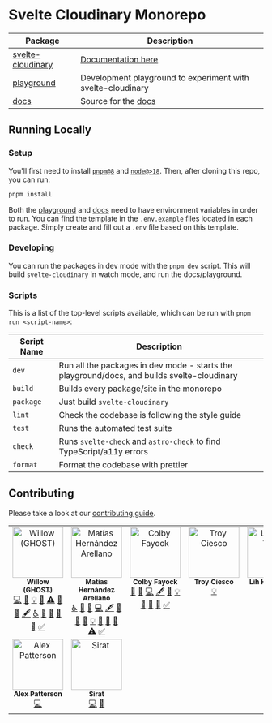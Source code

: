 # Svelte Cloudinary Monorepo

| Package                                         | Description                                                 |
| ----------------------------------------------- | ----------------------------------------------------------- |
| [svelte-cloudinary](packages/svelte-cloudinary) | [Documentation here](https://svelte.cloudinary.dev)         |
| [playground](packages/playground)               | Development playground to experiment with svelte-cloudinary |
| [docs](packages/docs)                           | Source for the [docs](https://svelte.cloudinary.dev)        |

## Running Locally

### Setup

You'll first need to install [`pnpm@8`](https://pnpm.io/) and [`node@>18`](https://nodejs.org). Then, after cloning this repo, you can run:

```bash
pnpm install
```

Both the [playground](packages/playground) and [docs](packages/docs) need to have environment variables in order to run. You can find the template in the `.env.example` files located in each package. Simply create and fill out a `.env` file based on this template.

### Developing

You can run the packages in dev mode with the `pnpm dev` script. This will build `svelte-cloudinary` in watch mode, and run the docs/playground.

### Scripts

This is a list of the top-level scripts available, which can be run with `pnpm run <script-name>`:

| Script Name | Description |
| --- | --- |
| `dev` | Run all the packages in dev mode - starts the playground/docs, and builds svelte-cloudinary |
| `build` | Builds every package/site in the monorepo |
| `package` | Just build `svelte-cloudinary` | 
| `lint` | Check the codebase is following the style guide |
| `test` | Runs the automated test suite |
| `check` | Runs `svelte-check` and `astro-check` to find TypeScript/a11y errors |
| `format` | Format the codebase with prettier |

## Contributing

Please take a look at our [contributing guide](./CONTRIBUTING.md).

<!-- ALL-CONTRIBUTORS-LIST:START - Do not remove or modify this section -->
<!-- prettier-ignore-start -->
<!-- markdownlint-disable -->
<table>
  <tbody>
    <tr>
      <td align="center" valign="top" width="14.28%"><a href="https://github.com/ghostdevv"><img src="https://avatars.githubusercontent.com/u/47755378?v=4?s=100" width="100px;" alt="Willow (GHOST)"/><br /><sub><b>Willow (GHOST)</b></sub></a><br /><a href="https://github.com/cloudinary-community/svelte-cloudinary/commits?author=ghostdevv" title="Code">💻</a> <a href="https://github.com/cloudinary-community/svelte-cloudinary/commits?author=ghostdevv" title="Documentation">📖</a> <a href="#example-ghostdevv" title="Examples">💡</a> <a href="#data-ghostdevv" title="Data">🔣</a> <a href="https://github.com/cloudinary-community/svelte-cloudinary/commits?author=ghostdevv" title="Tests">⚠️</a> <a href="https://github.com/cloudinary-community/svelte-cloudinary/issues?q=author%3Aghostdevv" title="Bug reports">🐛</a> <a href="#blog-ghostdevv" title="Blogposts">📝</a> <a href="#content-ghostdevv" title="Content">🖋</a> <a href="#a11y-ghostdevv" title="Accessibility">️️️️♿️</a> <a href="#design-ghostdevv" title="Design">🎨</a> <a href="#ideas-ghostdevv" title="Ideas, Planning, & Feedback">🤔</a> <a href="#maintenance-ghostdevv" title="Maintenance">🚧</a> <a href="https://github.com/cloudinary-community/svelte-cloudinary/pulls?q=is%3Apr+reviewed-by%3Aghostdevv" title="Reviewed Pull Requests">👀</a> <a href="#tutorial-ghostdevv" title="Tutorials">✅</a></td>
      <td align="center" valign="top" width="14.28%"><a href="https://matiashernandez.dev/"><img src="https://avatars.githubusercontent.com/u/282006?v=4?s=100" width="100px;" alt="Matías Hernández Arellano"/><br /><sub><b>Matías Hernández Arellano</b></sub></a><br /><a href="#a11y-matiasfha" title="Accessibility">️️️️♿️</a> <a href="https://github.com/cloudinary-community/svelte-cloudinary/issues?q=author%3Amatiasfha" title="Bug reports">🐛</a> <a href="#blog-matiasfha" title="Blogposts">📝</a> <a href="https://github.com/cloudinary-community/svelte-cloudinary/commits?author=matiasfha" title="Code">💻</a> <a href="#content-matiasfha" title="Content">🖋</a> <a href="#data-matiasfha" title="Data">🔣</a> <a href="https://github.com/cloudinary-community/svelte-cloudinary/commits?author=matiasfha" title="Documentation">📖</a> <a href="#design-matiasfha" title="Design">🎨</a> <a href="#example-matiasfha" title="Examples">💡</a> <a href="#ideas-matiasfha" title="Ideas, Planning, & Feedback">🤔</a> <a href="#maintenance-matiasfha" title="Maintenance">🚧</a> <a href="https://github.com/cloudinary-community/svelte-cloudinary/pulls?q=is%3Apr+reviewed-by%3Amatiasfha" title="Reviewed Pull Requests">👀</a> <a href="https://github.com/cloudinary-community/svelte-cloudinary/commits?author=matiasfha" title="Tests">⚠️</a> <a href="#tutorial-matiasfha" title="Tutorials">✅</a></td>
      <td align="center" valign="top" width="14.28%"><a href="https://colbyfayock.com/newsletter"><img src="https://avatars.githubusercontent.com/u/1045274?v=4?s=100" width="100px;" alt="Colby Fayock"/><br /><sub><b>Colby Fayock</b></sub></a><br /><a href="https://github.com/cloudinary-community/svelte-cloudinary/issues?q=author%3Acolbyfayock" title="Bug reports">🐛</a> <a href="#blog-colbyfayock" title="Blogposts">📝</a> <a href="https://github.com/cloudinary-community/svelte-cloudinary/commits?author=colbyfayock" title="Code">💻</a> <a href="#content-colbyfayock" title="Content">🖋</a> <a href="https://github.com/cloudinary-community/svelte-cloudinary/commits?author=colbyfayock" title="Documentation">📖</a> <a href="#example-colbyfayock" title="Examples">💡</a> <a href="#ideas-colbyfayock" title="Ideas, Planning, & Feedback">🤔</a> <a href="https://github.com/cloudinary-community/svelte-cloudinary/pulls?q=is%3Apr+reviewed-by%3Acolbyfayock" title="Reviewed Pull Requests">👀</a> <a href="#question-colbyfayock" title="Answering Questions">💬</a> <a href="#tutorial-colbyfayock" title="Tutorials">✅</a></td>
      <td align="center" valign="top" width="14.28%"><a href="https://troycies.co"><img src="https://avatars.githubusercontent.com/u/24758859?v=4?s=100" width="100px;" alt="Troy Ciesco"/><br /><sub><b>Troy Ciesco</b></sub></a><br /><a href="#example-troyciesco" title="Examples">💡</a></td>
      <td align="center" valign="top" width="14.28%"><a href="https://leovoon.github.io"><img src="https://avatars.githubusercontent.com/u/16155802?v=4?s=100" width="100px;" alt="Lih Haur Voon"/><br /><sub><b>Lih Haur Voon</b></sub></a><br /><a href="https://github.com/cloudinary-community/svelte-cloudinary/commits?author=leovoon" title="Code">💻</a></td>
      <td align="center" valign="top" width="14.28%"><a href="https://github.com/HeetVekariya"><img src="https://avatars.githubusercontent.com/u/91054457?v=4?s=100" width="100px;" alt="HeetVekariya"/><br /><sub><b>HeetVekariya</b></sub></a><br /><a href="https://github.com/cloudinary-community/svelte-cloudinary/commits?author=HeetVekariya" title="Code">💻</a></td>
      <td align="center" valign="top" width="14.28%"><a href="http://carlo.vercel.app"><img src="https://avatars.githubusercontent.com/u/38070918?v=4?s=100" width="100px;" alt="Carlo Taleon"/><br /><sub><b>Carlo Taleon</b></sub></a><br /><a href="https://github.com/cloudinary-community/svelte-cloudinary/commits?author=Blankeos" title="Documentation">📖</a></td>
    </tr>
    <tr>
      <td align="center" valign="top" width="14.28%"><a href="https://beacons.ai/codingcatdev"><img src="https://avatars.githubusercontent.com/u/3102249?v=4?s=100" width="100px;" alt="Alex Patterson"/><br /><sub><b>Alex Patterson</b></sub></a><br /><a href="https://github.com/cloudinary-community/svelte-cloudinary/commits?author=codercatdev" title="Code">💻</a></td>
      <td align="center" valign="top" width="14.28%"><a href="https://github.com/heronet"><img src="https://avatars.githubusercontent.com/u/61063136?v=4?s=100" width="100px;" alt="Sirat"/><br /><sub><b>Sirat</b></sub></a><br /><a href="https://github.com/cloudinary-community/svelte-cloudinary/commits?author=heronet" title="Code">💻</a> <a href="https://github.com/cloudinary-community/svelte-cloudinary/issues?q=author%3Aheronet" title="Bug reports">🐛</a></td>
    </tr>
  </tbody>
</table>

<!-- markdownlint-restore -->
<!-- prettier-ignore-end -->

<!-- ALL-CONTRIBUTORS-LIST:END -->
